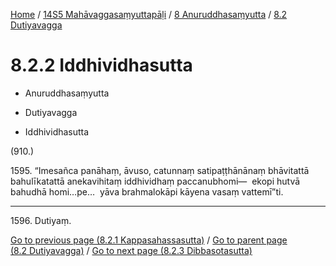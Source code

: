 
[Home](/) / [14S5 Mahāvaggasaṃyuttapāḷi](../...md) / [8 Anuruddhasaṃyutta](...md) / [8.2 Dutiyavagga](../14S5/8/8.2.md)

# 8.2.2 Iddhividhasutta

* Anuruddhasaṃyutta

* Dutiyavagga

* Iddhividhasutta

(910.)

1595\. “Imesañca panāhaṃ, āvuso, catunnaṃ satipaṭṭhānānaṃ bhāvitattā bahulīkatattā anekavihitaṃ iddhividhaṃ paccanubhomi—  ekopi hutvā bahudhā homi…pe…  yāva brahmalokāpi kāyena vasaṃ vattemī”ti.

---

1596\. Dutiyaṃ.



[Go to previous page (8.2.1 Kappasahassasutta)](8.2.1.md) / [Go to parent page (8.2 Dutiyavagga)](../14S5/8/8.2.md) / [Go to next page (8.2.3 Dibbasotasutta)](8.2.3.md)


